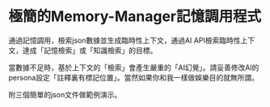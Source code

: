 # 極簡的Memory-Manager記憶調用程式

通過記憶調用，檢索json數據並生成臨時性上下文，通過AI API檢索臨時性上下文，達成「記憶檢索」或「知識檢索」的目標。

當數據不足時，基於上下文的「檢索」會產生嚴重的「AI幻覺」。請妥善修改AI的persona設定「註釋裏有標記位置」。當然如果你和我一樣做娛樂目的就無所謂。

附三個簡單的json文件做範例演示。
